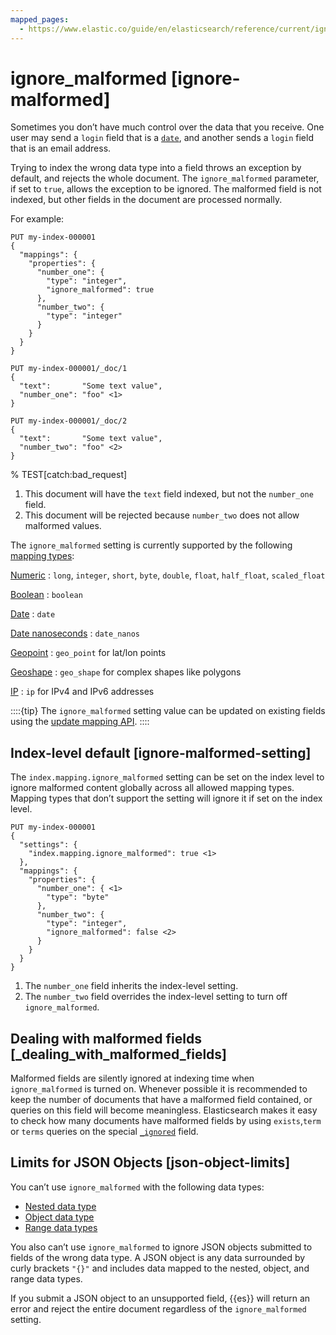 ```yaml
---
mapped_pages:
  - https://www.elastic.co/guide/en/elasticsearch/reference/current/ignore-malformed.html
---
```


# ignore_malformed [ignore-malformed]

Sometimes you don’t have much control over the data that you receive. One user may send a `login` field that is a [`date`](/reference/elasticsearch/mapping-reference/date.md), and another sends a `login` field that is an email address.

Trying to index the wrong data type into a field throws an exception by default, and rejects the whole document. The `ignore_malformed` parameter, if set to `true`, allows the exception to be ignored. The malformed field is not indexed, but other fields in the document are processed normally.

For example:

```console
PUT my-index-000001
{
  "mappings": {
    "properties": {
      "number_one": {
        "type": "integer",
        "ignore_malformed": true
      },
      "number_two": {
        "type": "integer"
      }
    }
  }
}

PUT my-index-000001/_doc/1
{
  "text":       "Some text value",
  "number_one": "foo" <1>
}

PUT my-index-000001/_doc/2
{
  "text":       "Some text value",
  "number_two": "foo" <2>
}
```
% TEST[catch:bad_request]

1. This document will have the `text` field indexed, but not the `number_one` field.
2. This document will be rejected because `number_two` does not allow malformed values.


The `ignore_malformed` setting is currently supported by the following [mapping types](/reference/elasticsearch/mapping-reference/field-data-types.md):

[Numeric](/reference/elasticsearch/mapping-reference/number.md)
:   `long`, `integer`, `short`, `byte`, `double`, `float`, `half_float`, `scaled_float`

[Boolean](/reference/elasticsearch/mapping-reference/boolean.md)
:   `boolean`

[Date](/reference/elasticsearch/mapping-reference/date.md)
:   `date`

[Date nanoseconds](/reference/elasticsearch/mapping-reference/date_nanos.md)
:   `date_nanos`

[Geopoint](/reference/elasticsearch/mapping-reference/geo-point.md)
:   `geo_point` for lat/lon points

[Geoshape](/reference/elasticsearch/mapping-reference/geo-shape.md)
:   `geo_shape` for complex shapes like polygons

[IP](/reference/elasticsearch/mapping-reference/ip.md)
:   `ip` for IPv4 and IPv6 addresses

::::{tip}
The `ignore_malformed` setting value can be updated on existing fields using the [update mapping API](https://www.elastic.co/docs/api/doc/elasticsearch/operation/operation-indices-put-mapping).
::::


## Index-level default [ignore-malformed-setting]

The `index.mapping.ignore_malformed` setting can be set on the index level to ignore malformed content globally across all allowed mapping types. Mapping types that don’t support the setting will ignore it if set on the index level.

```console
PUT my-index-000001
{
  "settings": {
    "index.mapping.ignore_malformed": true <1>
  },
  "mappings": {
    "properties": {
      "number_one": { <1>
        "type": "byte"
      },
      "number_two": {
        "type": "integer",
        "ignore_malformed": false <2>
      }
    }
  }
}
```

1. The `number_one` field inherits the index-level setting.
2. The `number_two` field overrides the index-level setting to turn off `ignore_malformed`.



## Dealing with malformed fields [_dealing_with_malformed_fields]

Malformed fields are silently ignored at indexing time when `ignore_malformed` is turned on. Whenever possible it is recommended to keep the number of documents that have a malformed field contained, or queries on this field will become meaningless. Elasticsearch makes it easy to check how many documents have malformed fields by using `exists`,`term` or `terms` queries on the special [`_ignored`](/reference/elasticsearch/mapping-reference/mapping-ignored-field.md) field.


## Limits for JSON Objects [json-object-limits]

You can’t use `ignore_malformed` with the following data types:

* [Nested data type](/reference/elasticsearch/mapping-reference/nested.md)
* [Object data type](/reference/elasticsearch/mapping-reference/object.md)
* [Range data types](/reference/elasticsearch/mapping-reference/range.md)

You also can’t use `ignore_malformed` to ignore JSON objects submitted to fields of the wrong data type. A JSON object is any data surrounded by curly brackets `"{}"` and includes data mapped to the nested, object, and range data types.

If you submit a JSON object to an unsupported field, {{es}} will return an error and reject the entire document regardless of the `ignore_malformed` setting.


